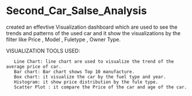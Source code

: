 # Second_Car_Salse_Analysis
   created an effevtive Visualization dashboard which are used to see the trends and patterns of the used car and it show the visualizations by the filter like Price , Model , Fuletype , Owner Type.
   
   VISUALIZATION TOOLS USED:
   
       Line Chart: line chart are used to visualize the trend of the average price of car.
       Bar chart: Bar chart shows Top 10 manufacture.
       Box chart: it visualize the car by the fuel type and year.
       Histogram: it show price distribution by the fule type.
       Scatter Plot : it compare the Price of the car and age of the car.
